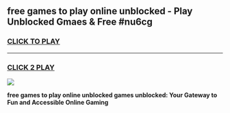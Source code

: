 
## free games to play online unblocked - Play Unblocked Gmaes & Free #nu6cg
<h3>
<a href="https://news.freeplayer.one?title=free_games_to_play_online_unblocked&ref=03M">CLICK TO PLAY</a></h3>
<hr>

<h3>
<a href="https://news.freeplayer.one?title=free_games_to_play_online_unblocked&ref=03M">CLICK 2 PLAY</a>
  
</h3>

<a href="https://news.freeplayer.one?title=free_games_to_play_online_unblocked&ref=03M"><img src="https://clearcache.store/games.png"></a>


**free games to play online unblocked games unblocked: Your Gateway to Fun and Accessible Online Gaming**
